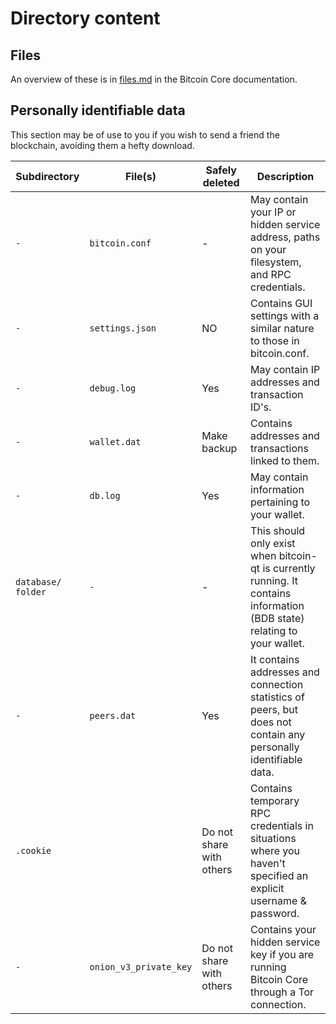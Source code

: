 # Directory content
## Files
An overview of these is in [files.md](https://github.com/bitcoin/bitcoin/blob/master/doc/files.md) in the Bitcoin Core documentation.

## Personally identifiable data
This section may be of use to you if you wish to send a friend the blockchain, avoiding them a hefty download.

Subdirectory       | File(s)               | Safely deleted | Description
-------------------|-----------------------|----------------|-------------
`-`                | `bitcoin.conf`        | -   | May contain your IP or hidden service address, paths on your filesystem, and RPC credentials.
`-`                | `settings.json`       | NO  | Contains GUI settings with a similar nature to those in bitcoin.conf.
`-`                | `debug.log`           | Yes | May contain IP addresses and transaction ID's. 
`-`                | `wallet.dat`          | Make backup | Contains addresses and transactions linked to them. 
`-`                | `db.log`              | Yes | May contain information pertaining to your wallet. 
`database/ folder` | `-`                   | -   | This should only exist when bitcoin-qt is currently running. It contains information (BDB state) relating to your wallet.
`-`                | `peers.dat`           | Yes | It contains addresses and connection statistics of peers, but does not contain any personally identifiable data. 
`.cookie`          |                       | Do not share with others  | Contains temporary RPC credentials in situations where you haven't specified an explicit username & password. 
`-`                | `onion_v3_private_key`| Do not share with others | Contains your hidden service key if you are running Bitcoin Core through a Tor connection. 
  



#
#
#
#
#
#
#
#
#
#
#
#
